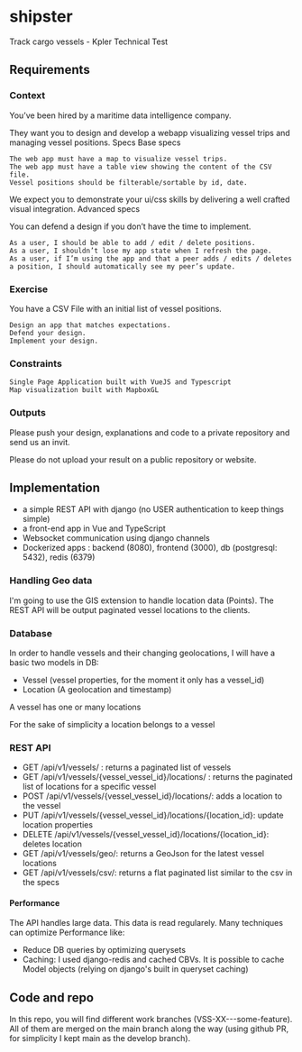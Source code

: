 # shipster
Track cargo vessels - Kpler Technical Test

## Requirements
### Context

You’ve been hired by a maritime data intelligence company.

They want you to design and develop a webapp visualizing vessel trips and managing vessel positions.
Specs
Base specs

    The web app must have a map to visualize vessel trips.
    The web app must have a table view showing the content of the CSV file.
    Vessel positions should be filterable/sortable by id, date.

We expect you to demonstrate your ui/css skills by delivering a well crafted visual integration.
Advanced specs

You can defend a design if you don’t have the time to implement.

    As a user, I should be able to add / edit / delete positions.
    As a user, I shouldn’t lose my app state when I refresh the page.
    As a user, if I’m using the app and that a peer adds / edits / deletes a position, I should automatically see my peer’s update.

### Exercise

You have a CSV File with an initial list of vessel positions.

    Design an app that matches expectations.
    Defend your design.
    Implement your design.

### Constraints

    Single Page Application built with VueJS and Typescript
    Map visualization built with MapboxGL

### Outputs

Please push your design, explanations and code to a private repository and send us an invit.

Please do not upload your result on a public repository or website.

## Implementation 
* a simple REST API with django (no USER authentication to keep things simple)
* a front-end app in Vue and TypeScript
* Websocket communication using django channels
* Dockerized apps : backend (8080), frontend (3000), db (postgresql: 5432), redis (6379)

### Handling Geo data
I'm going to use the GIS extension to handle location data (Points). The REST API will be output paginated vessel locations to the clients.

### Database
In order to handle vessels and their changing geolocations, I will have a basic two models in DB: 
* Vessel (vessel properties, for the moment it only has a vessel_id)
* Location (A geolocation and timestamp)

A vessel has one or many locations

For the sake of simplicity a location belongs to a vessel

### REST API
* GET /api/v1/vessels/ : returns a paginated list of vessels
* GET /api/v1/vessels/{vessel_vessel_id}/locations/ : returns the paginated list of locations for a specific vessel 
* POST /api/v1/vessels/{vessel_vessel_id}/locations/: adds a location to the vessel
* PUT  /api/v1/vessels/{vessel_vessel_id}/locations/{location_id}: update location properties
* DELETE /api/v1/vessels/{vessel_vessel_id}/locations/{location_id}: deletes location
* GET /api/v1/vessels/geo/: returns a GeoJson for the latest vessel locations
* GET /api/v1/vessels/csv/: returns a flat paginated list similar to the csv in the specs

#### Performance
The API handles large data. This data is read regularely.
Many techniques can optimize Performance like: 

* Reduce DB queries by optimizing querysets
* Caching: I used django-redis and cached CBVs. It is possible to cache Model objects (relying on django's built in queryset caching)


## Code and repo
In this repo, you will find different work branches (VSS-XX---some-feature). All of them are merged on the main branch along the way (using github PR, for simplicity I kept main as the develop branch).
